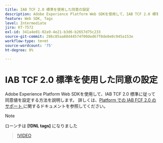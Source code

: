```yaml
---
title: IAB TCF 2.0 標準を使用した同意の設定
description: Adobe Experience Platform Web SDKを使用して、IAB TCF 2.0 標準に従って同意値を設定する方法を説明します。
feature: Web SDK, Tags
level: Intermediate
jira: KT-7572
exl-id: 341a4e01-02a9-4e21-b3d6-b2657d75c233
source-git-commit: 286c85aa88d44574f00ded67f0de8e0c945a153e
workflow-type: tm+mt
source-wordcount: '75'
ht-degree: 0%

---
```


# IAB TCF 2.0 標準を使用した同意の設定

Adobe Experience Platform Web SDKを使用して、IAB TCF 2.0 標準に従って同意値を設定する方法を説明します。 詳しくは、[Platform での IAB FCF 2.0 のサポート ](https://experienceleague.adobe.com/docs/experience-platform/landing/governance-privacy-security/consent/iab/overview.html) に関するドキュメントを参照してください。

>[!NOTE]
>
> ローンチは **[!DNL tags]** になりました

>[!VIDEO](https://video.tv.adobe.com/v/332695/?learn=on&enablevpops)
